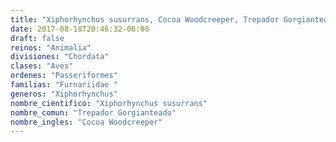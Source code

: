 ```yaml
---
title: "Xiphorhynchus susurrans, Cocoa Woodcreeper, Trepador Gorgianteado"
date: 2017-08-18T20:46:32-06:00
draft: false
reinos: "Animalia"
divisiones: "Chordata"
clases: "Aves"
ordenes: "Passeriformes"
familias: "Furnariidae "
generos: "Xiphorhynchus"
nombre_cientifico: "Xiphorhynchus susurrans"
nombre_comun: "Trepador Gorgianteado"
nombre_ingles: "Cocoa Woodcreeper"
---
```

